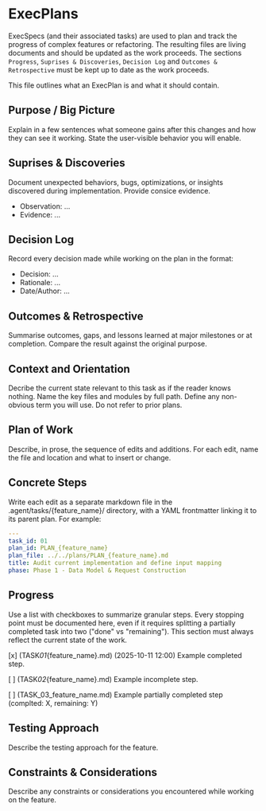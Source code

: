 # ExecPlans

ExecSpecs (and their associated tasks) are used to plan and track the progress of complex features or refactoring. The resulting files are living documents and should be updated as the work proceeds. The sections `Progress`, `Suprises & Discoveries`, `Decision Log` and `Outcomes & Retrospective` must be kept up to date as the work proceeds.

This file outlines what an ExecPlan is and what it should contain.

## Purpose / Big Picture

Explain in a few sentences what someone gains after this changes and how they can see it working. State the user-visible behavior you will enable.

## Suprises & Discoveries

Document unexpected behaviors, bugs, optimizations, or insights discovered during implementation. Provide consice evidence.

- Observation: ...
- Evidence: ...

## Decision Log

Record every decision made while working on the plan in the format:

- Decision: ...
- Rationale: ...
- Date/Author: ...

## Outcomes & Retrospective

Summarise outcomes, gaps, and lessons learned at major milestones or at completion. Compare the result against the original purpose.

## Context and Orientation

Decribe the current state relevant to this task as if the reader knows nothing. Name the key files and modules by full path. Define any non-obvious term you will use. Do not refer to prior plans.

## Plan of Work

Describe, in prose, the sequence of edits and additions. For each edit, name the file and location and what to insert or change.

## Concrete Steps

Write each edit as a separate markdown file in the .agent/tasks/{feature_name}/ directory, with a YAML frontmatter linking it to its parent plan. For example:

```yaml
---
task_id: 01
plan_id: PLAN_{feature_name}
plan_file: ../../plans/PLAN_{feature_name}.md
title: Audit current implementation and define input mapping
phase: Phase 1 - Data Model & Request Construction
```

## Progress

Use a list with checkboxes to summarize granular steps. Every stopping point must be documented here, even if it requires splitting a partially completed task into two ("done" vs "remaining"). This section must always reflect the current state of the work.

[x] (TASK*01*{feature_name}.md) (2025-10-11 12:00) Example completed step.

[ ] (TASK*02*{feature_name}.md) Example incomplete step.

[ ] (TASK_03_feature_name.md) Example partially completed step (complted: X, remaining: Y)

## Testing Approach

Describe the testing approach for the feature.

## Constraints & Considerations

Describe any constraints or considerations you encountered while working on the feature.
